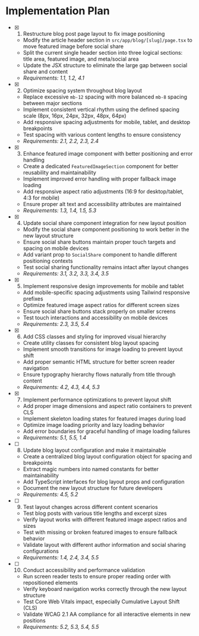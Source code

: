 # Implementation Plan

- [x] 1. Restructure blog post page layout to fix image positioning
  - Modify the article header section in `src/app/blog/[slug]/page.tsx` to move featured image before social share
  - Split the current single header section into three logical sections: title area, featured image, and meta/social area
  - Update the JSX structure to eliminate the large gap between social share and content
  - _Requirements: 1.1, 1.2, 4.1_

- [x] 2. Optimize spacing system throughout blog layout
  - Replace excessive `mb-12` spacing with more balanced `mb-8` spacing between major sections
  - Implement consistent vertical rhythm using the defined spacing scale (8px, 16px, 24px, 32px, 48px, 64px)
  - Add responsive spacing adjustments for mobile, tablet, and desktop breakpoints
  - Test spacing with various content lengths to ensure consistency
  - _Requirements: 2.1, 2.2, 2.3, 2.4_

- [x] 3. Enhance featured image component with better positioning and error handling
  - Create a dedicated `FeaturedImageSection` component for better reusability and maintainability
  - Implement improved error handling with proper fallback image loading
  - Add responsive aspect ratio adjustments (16:9 for desktop/tablet, 4:3 for mobile)
  - Ensure proper alt text and accessibility attributes are maintained
  - _Requirements: 1.3, 1.4, 1.5, 5.3_

- [x] 4. Update social share component integration for new layout position
  - Modify the social share component positioning to work better in the new layout structure
  - Ensure social share buttons maintain proper touch targets and spacing on mobile devices
  - Add variant prop to `SocialShare` component to handle different positioning contexts
  - Test social sharing functionality remains intact after layout changes
  - _Requirements: 3.1, 3.2, 3.3, 3.4, 3.5_

- [x] 5. Implement responsive design improvements for mobile and tablet
  - Add mobile-specific spacing adjustments using Tailwind responsive prefixes
  - Optimize featured image aspect ratios for different screen sizes
  - Ensure social share buttons stack properly on smaller screens
  - Test touch interactions and accessibility on mobile devices
  - _Requirements: 2.3, 3.5, 5.4_

- [x] 6. Add CSS classes and styling for improved visual hierarchy
  - Create utility classes for consistent blog layout spacing
  - Implement smooth transitions for image loading to prevent layout shift
  - Add proper semantic HTML structure for better screen reader navigation
  - Ensure typography hierarchy flows naturally from title through content
  - _Requirements: 4.2, 4.3, 4.4, 5.3_

- [x] 7. Implement performance optimizations to prevent layout shift
  - Add proper image dimensions and aspect ratio containers to prevent CLS
  - Implement skeleton loading states for featured images during load
  - Optimize image loading priority and lazy loading behavior
  - Add error boundaries for graceful handling of image loading failures
  - _Requirements: 5.1, 5.5, 1.4_

- [ ] 8. Update blog layout configuration and make it maintainable
  - Create a centralized blog layout configuration object for spacing and breakpoints
  - Extract magic numbers into named constants for better maintainability
  - Add TypeScript interfaces for blog layout props and configuration
  - Document the new layout structure for future developers
  - _Requirements: 4.5, 5.2_

- [ ] 9. Test layout changes across different content scenarios
  - Test blog posts with various title lengths and excerpt sizes
  - Verify layout works with different featured image aspect ratios and sizes
  - Test with missing or broken featured images to ensure fallback behavior
  - Validate layout with different author information and social sharing configurations
  - _Requirements: 1.4, 2.4, 3.4, 5.5_

- [ ] 10. Conduct accessibility and performance validation
  - Run screen reader tests to ensure proper reading order with repositioned elements
  - Verify keyboard navigation works correctly through the new layout structure
  - Test Core Web Vitals impact, especially Cumulative Layout Shift (CLS)
  - Validate WCAG 2.1 AA compliance for all interactive elements in new positions
  - _Requirements: 5.2, 5.3, 5.4, 5.5_